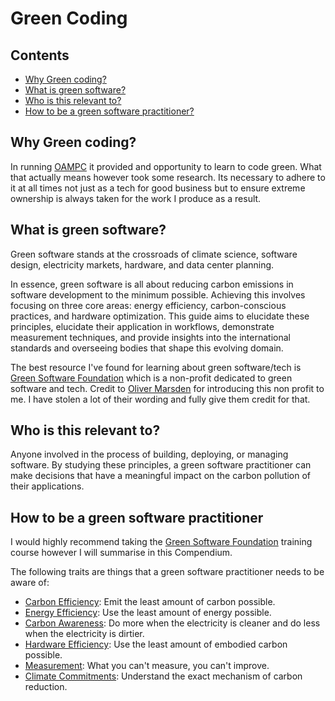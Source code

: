 # Green Coding

## Contents

- [Why Green coding?](#why-green-coding)
- [What is green software?](#what-is-green-software)
- [Who is this relevant to?](#who-is-this-relevant-to)
- [How to be a green software practitioner?](#how-to-be-a-green-software-practitioner)

## Why Green coding?

In running [OAMPC](https://www.oampc.co.uk/) it provided and opportunity to learn to code green. What that actually means however took some research. Its necessary to adhere to it at all times not just as a tech for good business but to ensure extreme ownership is always taken for the work I produce as a result.

## What is green software?

Green software stands at the crossroads of climate science, software design, electricity markets, hardware, and data center planning.

In essence, green software is all about reducing carbon emissions in software development to the minimum possible. Achieving this involves focusing on three core areas: energy efficiency, carbon-conscious practices, and hardware optimization. This guide aims to elucidate these principles, elucidate their application in workflows, demonstrate measurement techniques, and provide insights into the international standards and overseeing bodies that shape this evolving domain.

The best resource I've found for learning about green software/tech is [Green Software Foundation](https://greensoftware.foundation/) which is a non-profit dedicated to green software and tech. Credit to [Oliver Marsden](https://www.linkedin.com/in/oliver-marsden/) for introducing this non profit to me. I have stolen a lot of their wording and fully give them credit for that.

## Who is this relevant to?

Anyone involved in the process of building, deploying, or managing software. By studying these principles, a green software practitioner can make decisions that have a meaningful impact on the carbon pollution of their applications.

## How to be a green software practitioner

I would highly recommend taking the [Green Software Foundation](https://learn.greensoftware.foundation/) training course however I will summarise in this Compendium.

The following traits are things that a green software practitioner needs to be aware of:

- [Carbon Efficiency](./carbon-efficiency.md): Emit the least amount of carbon possible.
- [Energy Efficiency](./energy-efficiency.md): Use the least amount of energy possible.
- [Carbon Awareness](./carbon-awareness.md): Do more when the electricity is cleaner and do less when the electricity is dirtier.
- [Hardware Efficiency](./hardware-efficiency.md): Use the least amount of embodied carbon possible.
- [Measurement](./measurement.md): What you can't measure, you can't improve.
- [Climate Commitments](./climate-commitments.md): Understand the exact mechanism of carbon reduction.
